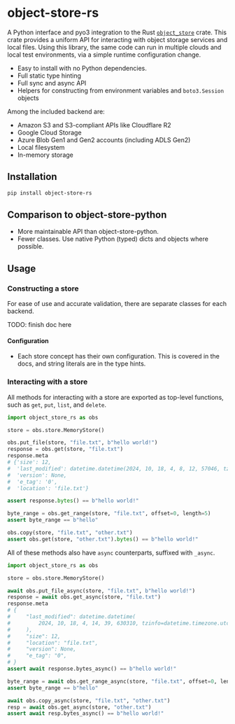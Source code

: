 # object-store-rs

A Python interface and pyo3 integration to the Rust [`object_store`](https://docs.rs/object_store/latest/object_store/) crate. This crate provides a uniform API for interacting with object storage services and local files. Using this library, the same code can run in multiple clouds and local test environments, via a simple runtime configuration change.

<!-- For Rust developers looking to add object_store support to their Python packages, refer to pyo3-object_store. -->

- Easy to install with no Python dependencies.
- Full static type hinting
- Full sync and async API
- Helpers for constructing from environment variables and `boto3.Session` objects

Among the included backend are:

- Amazon S3 and S3-compliant APIs like Cloudflare R2
- Google Cloud Storage
- Azure Blob Gen1 and Gen2 accounts (including ADLS Gen2)
- Local filesystem
- In-memory storage



## Installation

```sh
pip install object-store-rs
```

## Comparison to object-store-python

- More maintainable API than object-store-python.
- Fewer classes. Use native Python (typed) dicts and objects where possible.

## Usage

### Constructing a store

For ease of use and accurate validation, there are separate classes for each backend.

TODO: finish doc here

#### Configuration

- Each store concept has their own configuration. This is covered in the docs, and string literals are in the type hints.

### Interacting with a store

All methods for interacting with a store are exported as top-level functions,
such as `get`, `put`, `list`, and `delete`.

```py
import object_store_rs as obs

store = obs.store.MemoryStore()

obs.put_file(store, "file.txt", b"hello world!")
response = obs.get(store, "file.txt")
response.meta
# {'size': 12,
#  'last_modified': datetime.datetime(2024, 10, 18, 4, 8, 12, 57046, tzinfo=datetime.timezone.utc),
#  'version': None,
#  'e_tag': '0',
#  'location': 'file.txt'}

assert response.bytes() == b"hello world!"

byte_range = obs.get_range(store, "file.txt", offset=0, length=5)
assert byte_range == b"hello"

obs.copy(store, "file.txt", "other.txt")
assert obs.get(store, "other.txt").bytes() == b"hello world!"
```

All of these methods also have `async` counterparts, suffixed with `_async`.

```py
import object_store_rs as obs

store = obs.store.MemoryStore()

await obs.put_file_async(store, "file.txt", b"hello world!")
response = await obs.get_async(store, "file.txt")
response.meta
# {
#     "last_modified": datetime.datetime(
#         2024, 10, 18, 4, 14, 39, 630310, tzinfo=datetime.timezone.utc
#     ),
#     "size": 12,
#     "location": "file.txt",
#     "version": None,
#     "e_tag": "0",
# }
assert await response.bytes_async() == b"hello world!"

byte_range = await obs.get_range_async(store, "file.txt", offset=0, length=5)
assert byte_range == b"hello"

await obs.copy_async(store, "file.txt", "other.txt")
resp = await obs.get_async(store, "other.txt")
assert await resp.bytes_async() == b"hello world!"
```
